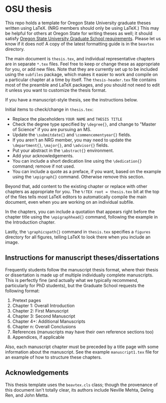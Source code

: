 # OSU thesis

This repo holds a template for Oregon State University graduate theses written
using LaTeX. (NRG members should only be using LaTeX.) This may be helpful for
others at Oregon State for writing theses as well; it should satisfy
[Oregon State University Graduate School requirements](https://gradschool.oregonstate.edu/progress/thesis-guide).
Please let us know if it does not! A copy of the latest formatting guide is in the `beavtex` directory.

The main document is `thesis.tex`, and individual representative chapters are in separate
`*.tex` files. Feel free to keep or change these as appropriate for you, or add new files.
Note that they are currently set up to be included using the `subfiles` package, which
makes it easier to work and compile on a particular chapter at a time by itself.
The `thesis-header.tex` file contains most of the preamble and LaTeX packages, and
you should not need to edit it unless you want to customize the thesis format.

If you have a manuscript-style thesis, see the instructions below.

Initial items to check/change in `thesis.tex`:

 - Replace the placeholders `YOUR NAME` and `THESIS TITLE`
 - Check the degree type specified by `\degree{}`, and change to "Master of Science" if you are pursuing an MS.
 - Update the `\submitdate{}` and `\commencementyear{}` fields.
 - If you aren't an NRG member, you may need to update the `\department{}`, `\major{}`, and `\advisor{}` fields.
 - Put your abstract in the `\abstract{}` environment.
 - Add your acknowledgements.
 - You can include a short dedication line using the `\dedication{}` command; remove if not used.
 - You can include a quote as a preface, if you want, based on the example using the `\epigraph{}` command. Otherwise remove this section.

Beyond that, add content to the existing chapter or replace with other chapters as appropriate for you.
The `%!TEX root = thesis.tex` bit at the top of the files tells most LaTeX editors to automatically
compile the main document, even when you are working on an individual subfile.

In the chapters, you can include a quotation that appears right before the chapter title using
the `\epigraphhead{}` command, following the example in the Introduction chapter.

Lastly, the `\graphicspath{}` command in `thesis.tex` specifies a `figures` directory
for all figures, telling LaTeX to look there when you include an image.

## Instructions for manuscript theses/dissertations

Frequently students follow the manuscript thesis format, where their thesis or dissertation is
made up of multiple individually complete manuscripts. This is perfectly fine (and actually what
we typically recommend, particularly for PhD students), but the Graduate School requests the following format:

1. Pretext pages
2. Chapter 1: Overall Introduction
3. Chapter 2: First Manuscript
4. Chapter 3: Second Manuscript
5. Chapter 4+: Additional Manuscripts
6. Chapter n: Overall Conclusions
7. References (manuscripts may have their own reference sections too)
8. Appendices, if applicable

Also, each manuscript chapter must be preceded by a title page with some information about
the manuscript. See the example `manuscript1.tex` file for an example of how to structure these
chapters.

## Acknowledgements

This thesis template uses the `beavtex.cls` class; though the provenance of this document
isn't totally clear, its authors include Neville Mehta, Deling Ren, and John Metta.
